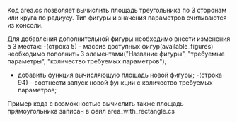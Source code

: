 Код area.cs позволяет вычислить площадь треугольника по 3 сторонам или круга по радиусу. 
Тип фигуры и значения параметров считываются из консоли.

Для добавления дополнительной фигуры необходимо внести изменения в 3 местах: 
-(строка 5) - массив доступных фигур(available_figures) необходимо пополнить 3 элементами("Название фигуры", "требуемые параметры", "количество требуемых параметров");
- добавить функция вычисляющую площадь новой фигуры;
-(строка 94) - соотнести запуск новой функции с количество требуемых параметров;

Пример кода с возможностью вычислить также площадь прямоугольника записан в файл area_with_rectangle.cs

